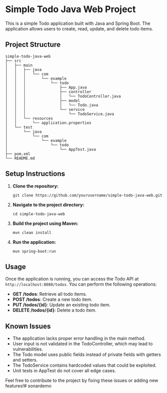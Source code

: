 # Simple Todo Java Web Project

This is a simple Todo application built with Java and Spring Boot. The application allows users to create, read, update, and delete todo items.

## Project Structure

```
simple-todo-java-web
├── src
│   ├── main
│   │   ├── java
│   │   │   └── com
│   │   │       └── example
│   │   │           └── todo
│   │   │               ├── App.java
│   │   │               ├── controller
│   │   │               │   └── TodoController.java
│   │   │               ├── model
│   │   │               │   └── Todo.java
│   │   │               └── service
│   │   │                   └── TodoService.java
│   │   └── resources
│   │       └── application.properties
│   └── test
│       └── java
│           └── com
│               └── example
│                   └── todo
│                       └── AppTest.java
├── pom.xml
└── README.md
```

## Setup Instructions

1. **Clone the repository:**
   ```
   git clone https://github.com/yourusername/simple-todo-java-web.git
   ```

2. **Navigate to the project directory:**
   ```
   cd simple-todo-java-web
   ```

3. **Build the project using Maven:**
   ```
   mvn clean install
   ```

4. **Run the application:**
   ```
   mvn spring-boot:run
   ```

## Usage

Once the application is running, you can access the Todo API at `http://localhost:8080/todos`. You can perform the following operations:

- **GET /todos**: Retrieve all todo items.
- **POST /todos**: Create a new todo item.
- **PUT /todos/{id}**: Update an existing todo item.
- **DELETE /todos/{id}**: Delete a todo item.

## Known Issues

- The application lacks proper error handling in the main method.
- User input is not validated in the TodoController, which may lead to vulnerabilities.
- The Todo model uses public fields instead of private fields with getters and setters.
- The TodoService contains hardcoded values that could be exploited.
- Unit tests in AppTest do not cover all edge cases.

Feel free to contribute to the project by fixing these issues or adding new features!#   s o n a r d e m o  
 